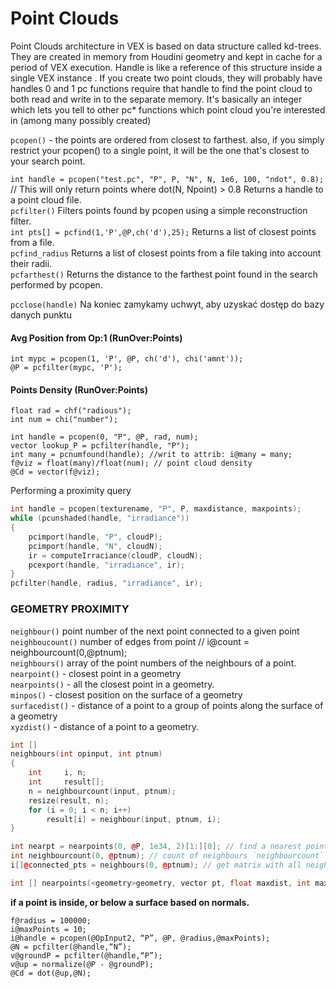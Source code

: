 # Point Clouds

Point Clouds architecture in VEX is based on data structure called kd-trees. They are created in memory from Houdini geometry and kept in cache for a period of VEX execution. Handle is like a reference of this structure inside a single VEX instance . If you create two point clouds, they will probably have handles 0 and 1 pc functions require that handle to find the point cloud to both read and write in to the separate memory. It's basically an integer which lets you tell to other pc* functions which point cloud you're interested in (among many possibly created)

`pcopen()` - the points are ordered from closest to farthest. also, if you simply restrict your pcopen() to a single point, it will be the one that's closest to your search point.  

`int handle = pcopen("test.pc", "P", P, "N", N, 1e6, 100, "ndot", 0.8);` // This will only return points where dot(N, Npoint) > 0.8 Returns a handle to a point cloud file.  
`pcfilter()` Filters points found by pcopen using a simple reconstruction filter.  
`int pts[] = pcfind(1,'P',@P,ch('d'),25);` Returns a list of closest points from a file.  
`pcfind_radius` Returns a list of closest points from a file taking into account their radii.  
`pcfarthest()` Returns the distance to the farthest point found in the search performed by pcopen.  
 
`pcclose(handle)` Na koniec zamykamy uchwyt, aby uzyskać dostęp do bazy danych punktu 


#### Avg Position from Op:1 (RunOver:Points) 
```
int mypc = pcopen(1, 'P', @P, ch('d'), chi('amnt'));
@P = pcfilter(mypc, 'P');
```
 
#### Points Density (RunOver:Points)
```
float rad = chf("radious");
int num = chi("number");

int handle = pcopen(0, "P", @P, rad, num);
vector lookup_P = pcfilter(handle, "P");
int many = pcnumfound(handle); //writ to attrib: i@many = many;
f@viz = float(many)/float(num); // point cloud density
@Cd = vector(f@viz); 
```

Performing a proximity query  

```cpp
int handle = pcopen(texturename, "P", P, maxdistance, maxpoints);
while (pcunshaded(handle, "irradiance"))
{
    pcimport(handle, "P", cloudP);
    pcimport(handle, "N", cloudN);
    ir = computeIrraciance(cloudP, cloudN);
    pcexport(handle, "irradiance", ir);
}
pcfilter(handle, radius, "irradiance", ir);
```


### GEOMETRY PROXIMITY  
`neighbour()` point number of the next point connected to a given point   
`neighboucount()` number of edges from point // i@count = neighbourcount(0,@ptnum);  
`neighbours()`  array of the point numbers of the neighbours of a point.   
`nearpoint()` - closest point in a geometry  
`nearpoints()` - all the closest point in a geometry.  
`minpos()` - closest position on the surface of a geometry  
`surfacedist()` - distance of a point to a group of points along the surface of a geometry  
`xyzdist()` - distance of a point to a geometry.   


```cpp
int []
neighbours(int opinput, int ptnum)
{
    int     i, n;
    int     result[];
    n = neighbourcount(input, ptnum);
    resize(result, n);
    for (i = 0; i < n; i++)
        result[i] = neighbour(input, ptnum, i);
}
```

```cpp
int nearpt = nearpoints(0, @P, 1e34, 2)[1:][0]; // find a nearest point which is not self
int neighbourcount(0, @ptnum); // count of neighbours `neighbourcount` / `neighbours` Connected Points:
i[]@connected_pts = neighbours(0, @ptnum); // get matrix with all neighbours
```

```cpp
int [] nearpoints(<geometry>geometry, vector pt, float maxdist, int maxpts) 
```

 ****if a point is inside, or below a surface based on normals.****
 ```
f@radius = 100000;
i@maxPoints = 10;
i@handle = pcopen(@OpInput2, “P”, @P, @radius,@maxPoints);
@N = pcfilter(@handle,“N”);
v@groundP = pcfilter(@handle,“P”);
v@up = normalize(@P - @groundP);
@Cd = dot(@up,@N);
```

